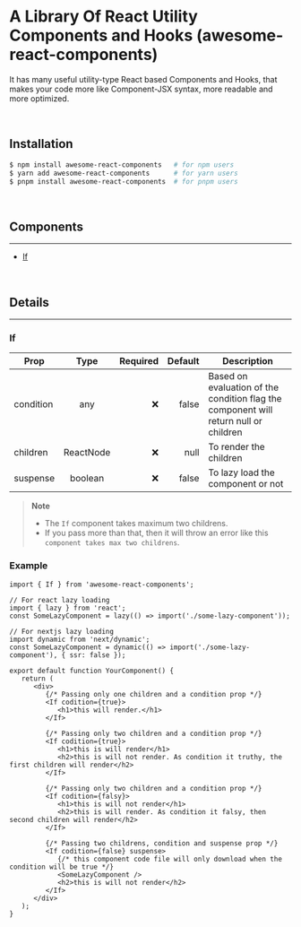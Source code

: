 # A Library Of React Utility Components and Hooks (awesome-react-components)

It has many useful utility-type React based Components and Hooks, that makes your code more like Component-JSX syntax, more readable and more optimized.

<br />

## Installation

```bash
$ npm install awesome-react-components   # for npm users
$ yarn add awesome-react-components      # for yarn users
$ pnpm install awesome-react-components  # for pnpm users
```

<br />

## Components

---

-  [If](#if)

<br />

## Details

---

### If

| Prop      |   Type    | Required | Default | Description                                                                          |
| --------- | :-------: | -------: | ------: | ------------------------------------------------------------------------------------ |
| condition |    any    |       ❌ |   false | Based on evaluation of the condition flag the component will return null or children |
| children  | ReactNode |       ❌ |    null | To render the children                                                               |
| suspense  |  boolean  |       ❌ |   false | To lazy load the component or not                                                    |

> **Note**
>
> -  The `If` component takes maximum two childrens.
> -  If you pass more than that, then it will throw an error like this `component takes max two childrens`.

### Example

```tsx
import { If } from 'awesome-react-components';

// For react lazy loading
import { lazy } from 'react';
const SomeLazyComponent = lazy(() => import('./some-lazy-component'));

// For nextjs lazy loading
import dynamic from 'next/dynamic';
const SomeLazyComponent = dynamic(() => import('./some-lazy-component'), { ssr: false });

export default function YourComponent() {
   return (
      <div>
         {/* Passing only one children and a condition prop */}
         <If codition={true}>
            <h1>this will render.</h1>
         </If>

         {/* Passing only two children and a condition prop */}
         <If codition={true}>
            <h1>this is will render</h1>
            <h2>this is will not render. As condition it truthy, the first children will render</h2>
         </If>

         {/* Passing only two children and a condition prop */}
         <If codition={falsy}>
            <h1>this is will not render</h1>
            <h2>this is will render. As condition it falsy, then second children will render</h2>
         </If>

         {/* Passing two childrens, condition and suspense prop */}
         <If codition={false} suspense>
            {/* this component code file will only download when the condition will be true */}
            <SomeLazyComponent />
            <h2>this is will not render</h2>
         </If>
      </div>
   );
}
```
